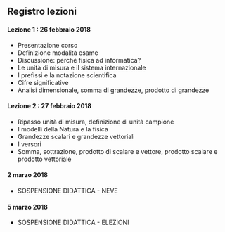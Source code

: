 ## Registro lezioni

#### Lezione 1 : 26 febbraio 2018
- Presentazione corso  
- Definizione modalità esame  
- Discussione: perché fisica ad informatica?  
- Le unità di misura e il sistema internazionale  
- I prefissi e la notazione scientifica  
- Cifre significative  
- Analisi dimensionale, somma di grandezze, prodotto di grandezze  

####  Lezione 2 : 27 febbraio 2018
- Ripasso unità di misura, definizione di unità campione  
- I modelli della Natura e la fisica  
- Grandezze scalari e grandezze vettoriali  
- I versori  
- Somma, sottrazione, prodotto di scalare e vettore, prodotto scalare e prodotto vettoriale  

#### 2 marzo 2018
- SOSPENSIONE DIDATTICA - NEVE  

#### 5 marzo 2018
- SOSPENSIONE DIDATTICA - ELEZIONI  
